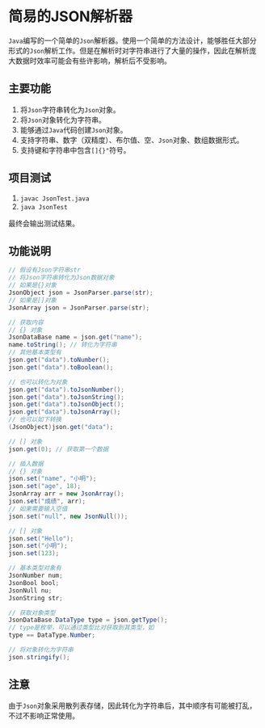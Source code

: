 # 简易的JSON解析器

`Java`编写的一个简单的`Json`解析器。使用一个简单的方法设计，能够胜任大部分形式的`Json`解析工作。但是在解析时对字符串进行了大量的操作，因此在解析庞大数据时效率可能会有些许影响，解析后不受影响。

## 主要功能

1. 将`Json`字符串转化为`Json`对象。
2. 将`Json`对象转化为字符串。
3. 能够通过`Java`代码创建`Json`对象。
4. 支持字符串、数字（双精度）、布尔值、空、`Json`对象、数组数据形式。
5. 支持键和字符串中包含`[]{}"`符号。

## 项目测试

1. `javac JsonTest.java`
2. `java JsonTest`

最终会输出测试结果。

## 功能说明

```java
// 假设有Json字符串str
// 将Json字符串转化为Json数据对象
// 如果是{}对象
JsonObject json = JsonParser.parse(str);
// 如果是[]对象
JsonArray json = JsonParser.parse(str);

// 获取内容
// {} 对象
JsonDataBase name = json.get("name");
name.toString(); // 转化为字符串
// 其他基本类型有
json.get("data").toNumber();
json.get("data").toBoolean();

// 也可以转化为对象
json.get("data").toJsonNumber();
json.get("data").toJsonString();
json.get("data").toJsonObject();
json.get("data").toJsonArray();
// 也可以如下转换
(JsonObject)json.get("data");

// [] 对象
json.get(0); // 获取第一个数据

// 插入数据
// {} 对象
json.set("name", "小明");
json.set("age", 18);
JsonArray arr = new JsonArray();
json.set("成绩", arr);
// 如果需要输入空值
json.set("null", new JsonNull());

// [] 对象
json.set("Hello");
json.set("小明");
json.set(123);

// 基本类型对象有
JsonNumber num;
JsonBool bool;
JsonNull nu;
JsonString str;

// 获取对象类型
JsonDataBase.DataType type = json.getType();
// type是枚举，可以通过类型比对获取到其类型，如
type == DataType.Number;

// 将对象转化为字符串
json.stringify();
```

## 注意

由于`Json`对象采用散列表存储，因此转化为字符串后，其中顺序有可能被打乱，不过不影响正常使用。

